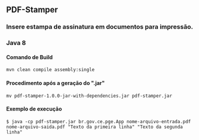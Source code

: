 ## PDF-Stamper
### Insere estampa de assinatura em documentos para impressão.

### Java 8

#### Comando de Build
```
mvn clean compile assembly:single
```
#### Procedimento após a geração do ".jar"
```
mv pdf-stamper-1.0.0-jar-with-dependencies.jar pdf-stamper.jar
```
#### Exemplo de execução
```
$ java -cp pdf-stamper.jar br.gov.ce.pge.App nome-arquivo-entrada.pdf nome-arquivo-saida.pdf "Texto da primeira linha" "Texto da segunda linha"
```